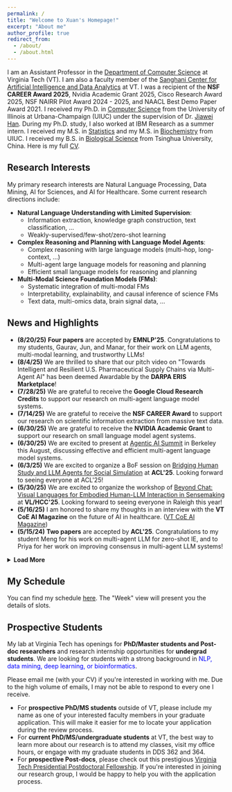 ```yaml
---
permalink: /
title: "Welcome to Xuan's Homepage!"
excerpt: "About me"
author_profile: true
redirect_from: 
  - /about/
  - /about.html
---
```


I am an Assistant Professor in the [Department of Computer Science](https://cs.vt.edu/) at Virginia Tech (VT). I am also a faculty member of the [Sanghani Center for Artificial Intelligence and Data Analytics](https://sanghani.cs.vt.edu/) at VT. I was a recipient of the **NSF CAREER Award 2025**, Nvidia Academic Grant 2025, Cisco Research Award 2025, NSF NAIRR Pilot Award 2024 - 2025, and NAACL Best Demo Paper Award 2021. I received my Ph.D. in [Computer Science](http://www.cs.uiuc.edu/) from the University of Illinois at Urbana-Champaign (UIUC) under the supervision of Dr. [Jiawei Han](http://hanj.cs.illinois.edu/). During my Ph.D. study, I also worked at IBM Research as a summer intern. I received my M.S. in [Statistics](https://stat.illinois.edu/) and my M.S. in [Biochemistry](https://mcb.illinois.edu/departments/biochemistry/) from UIUC. I received my B.S. in [Biological Science](https://life.tsinghua.edu.cn/) from Tsinghua University, China. Here is my full [CV](https://drive.google.com/file/d/1bg0LmchHziBMgvhKw2NGE-p_Bg4ufyQH/view?usp=sharing).


## Research Interests
My primary research interests are Natural Language Processing, Data Mining, AI for Sciences, and AI for Healthcare. Some current research directions include:

- **Natural Language Understanding with Limited Supervision**:
  - Information extraction, knowledge graph construction, text classification, ...
  - Weakly-supervised/few-shot/zero-shot learning
- **Complex Reasoning and Planning with Language Model Agents**:
  - Complex reasoning with large language models (multi-hop, long-context, ...)
  - Multi-agent large language models for reasoning and planning
  - Efficient small language models for reasoning and planning
- **Multi-Modal Science Foundation Models (FMs)**:
  - Systematic integration of multi-modal FMs
  - Interpretability, explainability, and causal inference of science FMs
  - Text data, multi-omics data, brain signal data, ...

## News and Highlights
- **(8/20/25)** **Four papers** are accepted by **EMNLP'25**. Congratulations to my students, Gaurav, Jun, and Manar, for their work on LLM agents, multi-modal learning, and trustworthy LLMs!
- **(8/4/25)** We are thrilled to share that our pitch video on "Towards Intelligent and Resilient U.S. Pharmaceutical Supply Chains via Multi-Agent AI" has been deemed Awardable by the **DARPA ERIS Marketplace**!
- **(7/28/25)** We are grateful to receive the **Google Cloud Research Credits** to support our research on multi-agent language model systems.
- **(7/14/25)** We are grateful to receive the **NSF CAREER Award** to support our research on scientific information extraction from massive text data.
- **(6/30/25)** We are grateful to receive the **NVIDIA Academic Grant** to support our research on small language model agent systems.
- **(6/30/25)** We are excited to present at [Agentic AI Summit](https://rdi.berkeley.edu/events/agentic-ai-summit) in Berkeley this August, discussing effective and efficient multi-agent language model systems.
- **(6/3/25)** We are excited to organize a BoF session on [Bridging Human Study and LLM Agents for Social Simulation](https://xuanwang91.github.io/2025-ACL-BOF/) at **ACL'25**. Looking forward to seeing everyone at ACL'25!
- **(5/30/25)** We are excited to organize the workshop of [Beyond Chat: Visual Languages for Embodied Human-LLM Interaction in Sensemaking](https://human-ai-sensemaking.github.io/) at **VL/HCC'25**. Looking forward to seeing everyone in Raleigh this year!
- **(5/16/25)** I am honored to share my thoughts in an interview with the **VT CoE AI Magazine** on the future of AI in healthcare. ([VT CoE AI Magazine](https://eng.vt.edu/magazine/stories/spring-2025/the-future-of-ai.html))
- **(5/15/24)** **Two papers** are accepted by **ACL'25**. Congratulations to my student Meng for his work on multi-agent LLM for zero-shot IE, and to Priya for her work on improving consensus in multi-agent LLM systems!

<details>
<summary><b>Load More</b></summary>
<ul style="PADDING-LEFT: 12px">
  <li><b>(4/25/25)</b> I am honored to give an invited talk at <b>I-School UIUC</b> on <b>5/9/25</b>. We will discuss effective and efficient multi-agent language model systems. Thanks to Dr. Yun Huang for the invitation!</li>
  <li><b>(4/25/25)</b> I am honored to give a keynote talk at the <a href="https://ds2mh.github.io/dssmh25/">Data Science for Smart Manufacturing and Healthcare (<b>DS2-MH</b>) Workshop</a> at <b>SDM'25</b>. Thanks to the workshop organizers for the invitation!</li>
  <li><b>(4/12/25)</b> We are excited to organize the <a href="https://xuanwang91.github.io/2025-cci-workshop/">2025 CCI Workshop on AI for Science with Foundation Models</a>. Looking forward to seeing everyone at the workshop!</li>
  <li><b>(4/12/25)</b> We are excited to organize the <a href="https://xuanwang91.github.io/2025-ICDM-RAiM/">RAiM 2025: The First International Workshop on Resilient Artificial Intelligence for Manufacturing</a> at <b>ICDM'25</b>. Looking forward to seeing everyone in DC this year!</li>
  <li><b>(4/12/25)</b> I am excited to serve as the co-chair for the <a href="https://2025-icdm-ughs.github.io/">Undergraduate and High School Symposium</a> at <b>ICDM'25</b>. Looking forward to seeing more bright young AI scientists in DC this year!</li>
  <li><b>(4/7/25)</b> <b>One paper</b> is accepted by <b>ISMB'25</b>. Congratulations to my student Sindhura for her work on the joint single-cell foundation model and graph-based learning!</li>
  <li><b>(12/19/24)</b> We are grateful to receive a new grant from <b>Cisco Research</b> to support our research on complex reasoning and planing with large language models.</li>
  <li><b>(10/29/24)</b> We are excited to present our <b>tutorial</b> of <a href="https://xuanwang91.github.io/2025-02-25-aaai25-tutorial">"AI for Science in the Era of Large Language Models"</a> at <b>AAAI'25</b>. Looking forward to seeing everyone in Philadelphia!</li>
  <li><b>(10/26/24)</b> <b>One paper</b> is accepted by <b>IEEE-BigData'24</b>. Congratulations to my student Hanwen for his work on EEG-to-text translation with multi-view Transformer!</li>
  <li><b>(10/2/24)</b> We are grateful to receive yet another award from <b>NSF NAIRR Pilot</b> to support our research on network-regulated large language models for multi-omics data analysis.</li>
  <li><b>(9/20/24)</b> We are excited to present our <b>tutorial</b> of <a href="https://xuanwang91.github.io/2024-11-12-emnlp24-tutorial">"AI for Science in the Era of Large Language Models"</a> at <b>EMNLP'24</b>. Looking forward to seeing everyone in Miami!</li>
  <li><b>(9/20/24)</b> <b>One paper</b> is accepted by <b>EMNLP'24</b>. Congratulations to my student Meng for his work on better multi-agent collaboration for LLM-based clinical triage!</li>
  <li><b>(9/9/24)</b> Congratulations to my student Daniel for receiving the <b>Davenport Leadership Scholarship</b> from CS@VT!</li>
  <li><b>(7/22/24)</b> We are grateful to receive a new grant from the <b>Amazon + VT Center for Efficient and Robust ML</b> to support our research on long-context reasoning with large language models. (<a href="https://news.vt.edu/articles/2024/10/amazon-virginia-tech-initiative-announces-two-student-fellowship.html?utm_source=cmpgn_news&utm_medium=email&utm_campaign=vtUnirelNewsDailyCMP_Oct2324-fs%20">VT News</a>)</li>
  <li><b>(6/28/24)</b> We are grateful to receive a new grant from the <b>Commonwealth Cyber Initiative (CCI)</b> to support our research on EHR digital twin generation with large language models.</li>
  <li> <b>(6/16/24)</b> <b>Three papers</b> are accepted by <b>ICML'24 AI4Science</b>. Congratulations to my students, Meng whose paper was accepted as a spotlight, and Hanwen and Sindhura whose papers were accepted as posters!</li>
  <li> <b>(5/21/24)</b> We are excited and grateful to receive an award from <b>NSF NAIRR Pilot</b> to support our research on complex reasoning in large language models. (<a href="https://news.vt.edu/articles/2024/06/three-virginia-tech-faculty-receive-nairr-pilot-awards-for-proje.html">VT News</a>)</li>
  <li> <b>(5/17/24)</b> <b>One paper</b> is accepted by <b>ACL'24</b> and <b>one paper</b> is accepted by <b>KDD'24</b>. Congratulations to all the authors!</li>
  <li> <b>(3/26/24)</b> Check out our new <b>survey paper</b> on <a href="https://arxiv.org/abs/2403.15673">LLMs for diverse biomedical data</a>! We explored three critical categories of biomedical data: 1) textual data (biomedical literature and health records), 2) biological sequences (DNA/RNA/protein sequences and multi-omics sequencing data), and 3) brain signals (time-series EEG data).</li>
  <li> <b>(3/3/24)</b> We are grateful to receive a new grant from the <b>Virginia Tech Brain Tech One Health Initiative</b> to support our research on open-vocabulary brain-to-text translation with large language models.</li>
  <li> <b>(1/18/24)</b> We are grateful to receive a new grant from the <b>Children's National Hospital + Virginia Tech Initiative</b> to support our research on weakly-supervised clinical variable extraction with large language models. (<a href="https://news.vt.edu/articles/2024/08/research-fralinbiomed-fbri-0816.html">VT News</a>)</li>
  <li> <b>(10/10/23)</b> We are grateful to receive a new grant from the <b>Virginia Tech Institute for Critical Technology and Applied Science (ICTAS)</b> to support our research on multi-omics encoding with LLMs for disease progression prediction.</li>
  <li> <b>(10/7/23)</b> <b>Three papers</b> are accepted by <b>EMNLP'23</b>. Congratulations to all the authors!</li>
  <li><b>(9/6/23)</b> We are grateful to receive a new grant from the <b>Amazon + VT Center for Efficient and Robust ML</b> to support our research on fact-checking in LLMs. (<a href="https://news.vt.edu/articles/2023/09/amazon-virginia-tech-initiative-announces-support-for-two-amazon.html">VT News</a>)</li>
  <li><b>(6/7/23)</b> We are grateful to receive a new grant from the Center for Health Behaviors Research at <b>Fralin Biomedical Research Institute</b> to support our research on AI-guided behavioral health modifier prediction for fetal growth disorder detection.</li>
  <li><b>(5/11/23)</b> We are grateful to receive a new grant from the <b>Commonwealth Cyber Initiative (CCI)</b> to support our research on trustworthy multimodal machine learning in healthcare. (<a href="https://news.vt.edu/articles/2023/06/research-programs-help-researchers-flex-harder--leap-higher.html">VT News</a>)</li>
  <li><b>(5/1/23)</b> <b>Two papers</b> are accepted by <b>ACL'23</b>. Congratulations to all the authors!</li>  
  <li><b>(1/1/23)</b> I started a new journey as an Assistant Professor in <b>CS@VT</b>.</li>
</ul>
</details>


## My Schedule

You can find my schedule [here](https://outlook.office365.com/owa/calendar/7a9db64927ad4b31ac057a71aa1a21f4@vt.edu/36019279cd6b4fb78bef49139b5b4e834236640486942120667/calendar.html). The "Week" view will present you the details of slots.
 

## Prospective Students
My lab at Virginia Tech has openings for **PhD/Master students and Post-doc researchers** and research internship opportunities for **undergrad students**. We are looking for students with a strong background in <span style="color:blue">NLP, data mining, deep learning, or bioinformatics</span>.

Please email me (with your CV) if you're interested in working with me. Due to the high volume of emails, I may not be able to respond to every one I receive. 
- For **prospective PhD/MS students** outside of VT, please include my name as one of your interested faculty members in your graduate application. This will make it easier for me to locate your application during the review process.
- For **current PhD/MS/undergraduate students** at VT, the best way to learn more about our research is to attend my classes, visit my office hours, or engage with my graduate students in DDS 362 and 364.
- For **prospective Post-docs**, please check out this prestigious [Virginia Tech Presidential Postdoctoral Fellowship](https://www.research.vt.edu/about/postdoctoral-associates/virginia-tech-presidential-postdoctoral-fellowships.html). If you're interested in joining our research group, I would be happy to help you with the application process.
